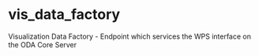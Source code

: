 vis_data_factory
================

Visualization Data Factory - Endpoint which services the WPS interface on the ODA Core Server 

